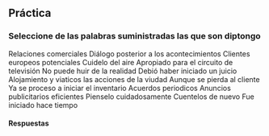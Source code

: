 ## Práctica

### Seleccione de las palabras suministradas las que son diptongo

Relaciones comerciales
Diálogo posterior a los acontecimientos
Clientes europeos potenciales
Cuidelo del aire
Apropiado para el circuito de televisión
No puede huir de la realidad
Debió haber iniciado un juicio
Alojamiento y viaticos las acciones de la viudad
Aunque se pierda al cliente
Ya se proceso a iniciar el inventario
Acuerdos periodicos
Anuncios publicitarios eficientes
Pienselo cuidadosamente
Cuentelos de nuevo
Fue iniciado hace tiempo


#### Respuestas
